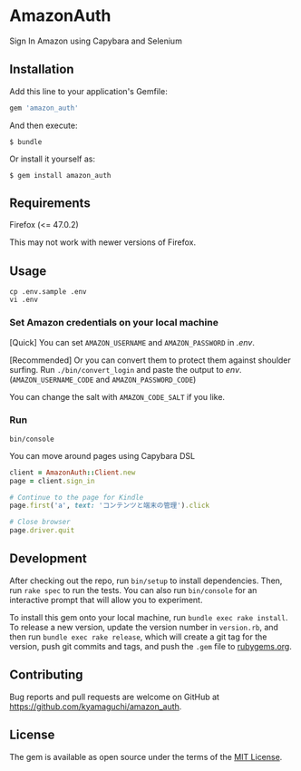 # AmazonAuth

Sign In Amazon using Capybara and Selenium

## Installation

Add this line to your application's Gemfile:

```ruby
gem 'amazon_auth'
```

And then execute:

    $ bundle

Or install it yourself as:

    $ gem install amazon_auth

## Requirements

Firefox (<= 47.0.2)

This may not work with newer versions of Firefox.

## Usage

```
cp .env.sample .env
vi .env
```

### Set Amazon credentials on your local machine

[Quick] You can set `AMAZON_USERNAME` and `AMAZON_PASSWORD` in _.env_.

[Recommended] Or you can convert them to protect them against shoulder surfing.
Run `./bin/convert_login` and paste the output to _env_.
(`AMAZON_USERNAME_CODE` and `AMAZON_PASSWORD_CODE`)

You can change the salt with `AMAZON_CODE_SALT` if you like.

### Run

```
bin/console
```

You can move around pages using Capybara DSL

```ruby
client = AmazonAuth::Client.new
page = client.sign_in

# Continue to the page for Kindle
page.first('a', text: 'コンテンツと端末の管理').click

# Close browser
page.driver.quit
```

## Development

After checking out the repo, run `bin/setup` to install dependencies. Then, run `rake spec` to run the tests. You can also run `bin/console` for an interactive prompt that will allow you to experiment.

To install this gem onto your local machine, run `bundle exec rake install`. To release a new version, update the version number in `version.rb`, and then run `bundle exec rake release`, which will create a git tag for the version, push git commits and tags, and push the `.gem` file to [rubygems.org](https://rubygems.org).

## Contributing

Bug reports and pull requests are welcome on GitHub at https://github.com/kyamaguchi/amazon_auth.

## License

The gem is available as open source under the terms of the [MIT License](http://opensource.org/licenses/MIT).

